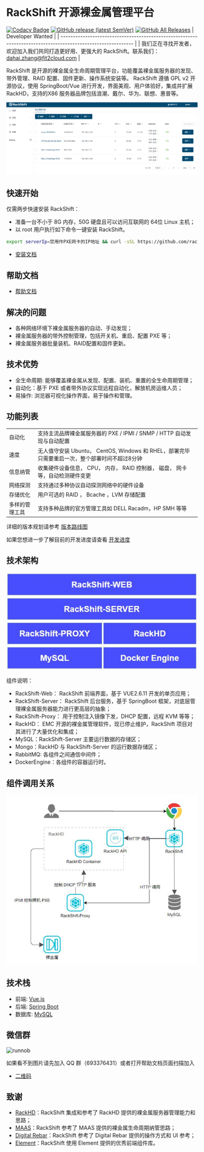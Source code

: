 # RackShift 开源裸金属管理平台

[![Codacy Badge](https://api.codacy.com/project/badge/Grade/956d688c965044d49ec807817efd3ca0)](https://app.codacy.com/gh/rackshift/rackshift?utm_source=github.com&utm_medium=referral&utm_content=rackshift/rackshift&utm_campaign=Badge_Grade)
[![GitHub release (latest SemVer)](https://img.shields.io/github/v/release/rackshift/rackshift)](https://github.com/rackshift/rackshift/releases/latest)
[![GitHub All Releases](https://img.shields.io/github/downloads/rackshift/rackshift/total)](https://github.com/rackshift/rackshift/releases)
| Developer Wanted                                                                                             |
| ------------------------------------------------------------------------------------------------------------ |
| 我们正在寻找开发者，欢迎加入我们共同打造更好用、更强大的 RackShift。联系我们： [dahai.zhang@fit2cloud.com](mailto:dahai.zhang@fit2cloud.com) |

RackShift 是开源的裸金属全生命周期管理平台，功能覆盖裸金属服务器的发现、带外管理、RAID 配置、固件更新、操作系统安装等。
RackShift 遵循 GPL v2 开源协议，使用 SpringBoot/Vue 进行开发，界面美观、用户体验好，集成并扩展 RackHD，支持的X86 服务器品牌包括浪潮、戴尔、华为、联想、惠普等。

![runoob](docs/pic/rs-main.png)

## 快速开始

仅需两步快速安装 RackShift：
 * 准备一台不小于 8G 内存，50G 硬盘且可以访问互联网的 64位 Linux 主机；
 * 以 root 用户执行如下命令一键安装 RackShift。
```sh
export serverIp=您用作PXE网卡的IP地址 && curl -sSL https://github.com/rackshift/rackshift/releases/latest/download/quick_start.sh | sh
```
*  [安装文档](https://rackshift-docs.fit2cloud.com/quick_start/)

## 帮助文档
- [帮助文档](https://rackshift-docs.fit2cloud.com/)

## 解决的问题
- 各种网络环境下裸金属服务器的自动、手动发现；
- 裸金属服务器的带外控制管理，包括开关机、重启、配置 PXE 等；
- 裸金属服务器批量装机、RAID配置和固件更新。

## 技术优势
  
- 全生命周期: 能够覆盖裸金属从发现、配置、装机、重置的全生命周期管理；
- 自动化：基于 PXE 或者带外协议实现远程自动化，解放机房运维人员；
- 易操作: 浏览器可视化操作界面，易于操作和管理。

## 功能列表

<table class="wrapped confluenceTable"><colgroup><col><col></colgroup><tbody><tr><td class="confluenceTd">自动化</td><td class="confluenceTd">支持主流品牌裸金属服务器的 PXE / IPMI / SNMP / HTTP 自动发现与自动配置</td></tr><tr><td class="confluenceTd">速度</td><td class="confluenceTd">无人值守安装 Ubuntu， CentOS, Windows 和 RHEL，部署完毕只需要重启一次，整个部署时间不超过8分钟</td></tr><tr><td colspan="1" class="confluenceTd">信息纳管</td><td colspan="1" class="confluenceTd">收集硬件设备信息， CPU， 内存， RAID 控制器， 磁盘， 网卡等，自动检测硬件变更</td></tr><tr><td colspan="1" class="confluenceTd">网络探测</td><td colspan="1" class="confluenceTd">支持通过多种协议自动探测网络中的硬件设备</td></tr><tr><td colspan="1" class="confluenceTd">存储优化</td><td colspan="1" class="confluenceTd">用户可选的 RAID ， Bcache ，LVM 存储配置</td></tr><tr><td colspan="1" class="confluenceTd">多样的管理工具</td><td colspan="1" class="confluenceTd">支持多种品牌的官方管理工具如 DELL Racadm，HP SMH 等等</td></tr></tbody></table>

详细的版本规划请参考 [版本路线图](https://github.com/rackshift/rackshift/blob/master/ROADMAP.md)  

如果您想进一步了解目前的开发进度请查看
[开发进度](https://github.com/rackshift/rackshift/projects/1)  

## 技术架构
![runoob](docs/pic/rs-structure.jpg)

组件说明：

- RackShift-Web： RackShift 前端界面，基于 VUE2.6.11 开发的单页应用；
- RackShift-Server： RackShift 后台服务，基于 SpringBoot 框架，对底层管理裸金属服务器能力进行更高层的抽象；
- RackShift-Proxy： 用于控制注入镜像下发，DHCP 配置，远程 KVM 等等；
- RackHD： EMC 开源的裸金属管理软件，现已停止维护，RackShift 项目对其进行了大量优化和集成；
- MySQL：RackShift-Server 主要运行数据的存储区；
- Mongo：RackHD 与 RackShift-Server 的运行数据存储区；
- RabbitMQ: 各组件之间通信中间件；
- DockerEngine：各组件的容器运行时。

## 组件调用关系
![runoob](docs/pic/rs-call2.jpg)

## 技术栈

- 前端: [Vue.js](https://vuejs.org/)
- 后端: [Spring Boot](https://www.tutorialspoint.com/spring_boot/spring_boot_introduction.htm)
- 数据库: [MySQL](https://www.mysql.com/)

## 微信群

![runnob](https://f2c-south.oss-cn-shenzhen.aliyuncs.com/RackHD-dont-del/RackShift/rs-21-03-14.png)  

如果看不到图片请先加入 QQ 群（693376431）或者打开帮助文档页面扫描加入
- [二维码](https://rackshift-docs.fit2cloud.com/about/)

## 致谢

-  [RackHD](https://rackhd.github.io/)：RackShift 集成和参考了 RackHD 提供的裸金属服务器管理能力和思路；
-  [MAAS](https://maas.io/)：RackShift 参考了 MAAS 提供的裸金属生命周期纳管思路；
-  [Digital Rebar](https://rackn.com/rebar/)：RackShift 参考了 Digital Rebar 提供的操作方式和 UI 参考；
-  [Element](https://element.eleme.cn/#/)：RackShift 使用 Element 提供的优秀前端组件库。
